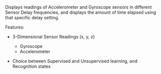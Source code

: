 Displays readings of Accelerometer and Gyroscope sensors in different Sensor Delay frequencies, and displays the amount of time elapsed using that specific delay setting.

Features:



- 3-Dimensional Sensor Readings (x, y, z)
	- Gyroscope
	- Accelerometer


- Choice between Supervised and Unsupervised learning, and Recognition states
